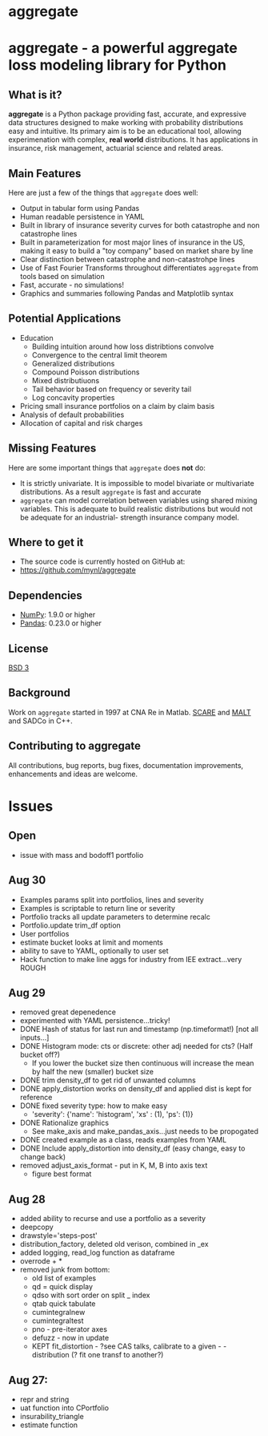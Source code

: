 # aggregate


aggregate - a powerful aggregate loss modeling library for Python
==================================================================

What is it?
-----------

**aggregate** is a Python package providing fast, accurate, and expressive data
structures designed to make working with probability distributions 
easy and intuitive. Its primary aim is to be an educational tool, allowing 
experimenation with complex, **real world** distributions. It has applications in 
insurance, risk management, actuarial science and related areas. 

Main Features
-------------

Here are just a few of the things that ``aggregate`` does well:

  - Output in tabular form using Pandas
  - Human readable persistence in YAML
  - Built in library of insurance severity curves for both catastrophe and non
    catastrophe lines
  - Built in parameterization for most major lines of insurance in the US, making it
    easy to build a "toy company" based on market share by line 
  - Clear distinction between catastrophe and non-catastrohpe lines
  - Use of Fast Fourier Transforms throughout differentiates ``aggregate`` from 
    tools based on simulation
  - Fast, accurate - no simulations!
  - Graphics and summaries following Pandas and Matplotlib syntax


Potential Applications
---------------------- 

  - Education
       * Building intuition around how loss distribtions convolve 
       * Convergence to the central limit theorem
       * Generalized distributions
       * Compound Poisson distributions
       * Mixed distributiuons 
       * Tail behavior based on frequency or severity tail 
       * Log concavity properties 
  - Pricing small insurance portfolios on a claim by claim basis 
  - Analysis of default probabilities
  - Allocation of capital and risk charges

Missing Features
----------------

Here are some important things that ``aggregate`` does **not** do:

  - It is strictly univariate. It is impossible to model bivariate or multivariate distributions.
    As a result ``aggregate`` is fast and accurate
  - ``aggregate`` can model correlation between variables using shared mixing variables. This 
    is adequate to build realistic distributions but would not be adequate for an industrial-
    strength insurance company model.

Where to get it
---------------

* The source code is currently hosted on GitHub at:
* https://github.com/mynl/aggregate


Dependencies
------------

- [NumPy](https://www.numpy.org): 1.9.0 or higher
- [Pandas](https://github.com/pandas-dev/pandas): 0.23.0 or higher

License
-------

[BSD 3](LICENSE)


Background
----------

Work on ``aggregate`` started in 1997 at CNA Re in Matlab. 
[SCARE](http://www.mynl.com/wp/default.html) and [MALT](http://www.mynl.com/MALT/home.html) 
and SADCo in C++.

Contributing to aggregate
-------------------------

All contributions, bug reports, bug fixes, documentation improvements, 
enhancements and ideas are welcome.

Issues
======

Open 
----
- issue with mass and bodoff1 portfolio

Aug 30
------

* Examples params split into portfolios, lines and severity
* Examples is scriptable to return line or severity
* Portfolio tracks all update parameters to determine recalc
* Portfolio.update trim_df option
* User portfolios
* estimate bucket looks at limit and moments
* ability to save to YAML, optionally to user set
* Hack function to make line aggs for industry from IEE extract...very ROUGH

Aug 29
------

* removed great depenedence
* experimented with YAML persistence...tricky!
* DONE Hash of status for last run and timestamp (np.timeformat!) [not all inputs...]
* DONE Histogram mode: cts or discrete: other adj needed for cts? (Half bucket off?)
    - If you lower the bucket size then continuous will increase the mean by half the new (smaller) bucket size
* DONE trim density_df to get rid of unwanted columns
* DONE apply_distortion works on density_df and applied dist is kept for reference
* DONE fixed severity type: how to make easy
    - 'severity': {'name': 'histogram', 'xs' : (1), 'ps': (1)}
* DONE Rationalize graphics
    - See make_axis and make_pandas_axis...just needs to be propogated
* DONE created example as a class, reads examples from YAML
* DONE Include apply_distortion into density_df (easy change, easy to change back)
* removed adjust_axis_format - put in K, M, B into axis text
    - figure best format


Aug 28
-------

* added ability to recurse and use a portfolio as a severity
* deepcopy
* drawstyle='steps-post'
* distribution_factory, deleted old verison, combined in _ex
* added logging, read_log function as dataframe
* overrode + *
* removed junk from bottom:
   - old list of examples
   - qd = quick display
   - qdso with sort order on split _ index
   - qtab quick tabulate
   - cumintegralnew
   - cumintegraltest
   - pno - pre-iterator axes
   - defuzz - now in update
   - KEPT fit_distortion - ?see CAS talks, calibrate to a given - - distribution (? fit one transf to another?)
   
Aug 27: 
------

* repr and string
* uat function into CPortfolio
* insurability_triangle
* estimate function
